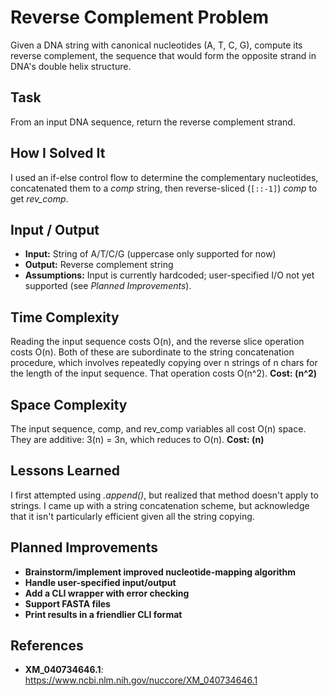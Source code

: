 # Reverse Complement Problem 
Given a DNA string with canonical nucleotides (A, T, C, G), compute its reverse complement, the sequence that would form the opposite strand in DNA's double helix structure.

## Task
From an input DNA sequence, return the reverse complement strand.

## How I Solved It
I used an if-else control flow to determine the complementary nucleotides, concatenated them to a *comp* string, then reverse-sliced (`[::-1]`) *comp* to get *rev_comp*.

## Input / Output
- **Input:** String of A/T/C/G (uppercase only supported for now)
- **Output:** Reverse complement string
- **Assumptions:** Input is currently hardcoded; user-specified I/O not yet supported (see *Planned Improvements*).

## Time Complexity
Reading the input sequence costs O(n), and the reverse slice operation costs O(n). Both of these are subordinate to the string concatenation procedure, which involves repeatedly copying over n strings of n chars for the length of the input sequence. That operation costs O(n^2).
**Cost: (n^2)**

## Space Complexity
The input sequence, comp, and rev_comp variables all cost O(n) space. They are additive: 3(n) = 3n, which reduces to O(n).
**Cost: (n)**

## Lessons Learned
I first attempted using *.append()*, but realized that method doesn't apply to strings. I came up with a string concatenation scheme, but acknowledge that it isn't particularly efficient given all the string copying.

## Planned Improvements
- **Brainstorm/implement improved nucleotide-mapping algorithm**
- **Handle user-specified input/output**
- **Add a CLI wrapper with error checking**
- **Support FASTA files**
- **Print results in a friendlier CLI format**

## References
- **XM_040734646.1**: https://www.ncbi.nlm.nih.gov/nuccore/XM_040734646.1
